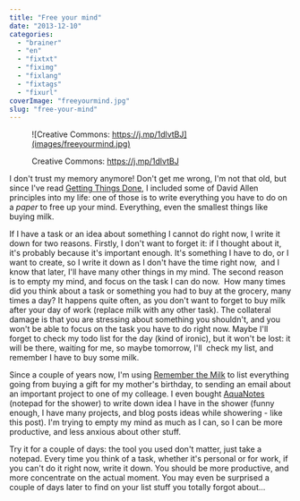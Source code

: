 ```yaml
---
title: "Free your mind"
date: "2013-12-10"
categories: 
  - "brainer"
  - "en"
  - "fixtxt"
  - "fiximg"
  - "fixlang"
  - "fixtags"
  - "fixurl"
coverImage: "freeyourmind.jpg"
slug: "free-your-mind"
---
```


<figure>

![Creative Commons: https://j.mp/1dlvtBJ](images/freeyourmind.jpg)

<figcaption>

Creative Commons: https://j.mp/1dlvtBJ

</figcaption>

</figure>

I don't trust my memory anymore! Don't get me wrong, I'm not that old, but since I've read [Getting Things Done](https://www.goodreads.com/book/show/1633.Getting_Things_Done), I included some of David Allen principles into my life: one of those is to write everything you have to do on a _paper_ to free up your mind. Everything, even the smallest things like buying milk.

If I have a task or an idea about something I cannot do right now, I write it down for two reasons. Firstly, I don't want to forget it: if I thought about it, it's probably because it's important enough. It's something I have to do, or I want to create, so I write it down as I don't have the time right now,  and I know that later, I'll have many other things in my mind. The second reason is to empty my mind, and focus on the task I can do now.  How many times did you think about a task or something you had to buy at the grocery, many times a day? It happens quite often, as you don't want to forget to buy milk after your day of work (replace milk with any other task). The collateral damage is that you are stressing about something you shouldn't, and you won't be able to focus on the task you have to do right now. Maybe I'll forget to check my todo list for the day (kind of ironic), but it won't be lost: it will be there, waiting for me, so maybe tomorrow, I'll  check my list, and remember I have to buy some milk.

Since a couple of years now, I'm using [Remember the Milk](https://www.rememberthemilk.com/) to list everything going from buying a gift for my mother's birthday, to sending an email about an important project to one of my colleage. I even bought [AquaNotes](http://www.myaquanotes.com/) (notepad for the shower) to write down idea I have in the shower (funny enough, I have many projects, and blog posts ideas while showering - like this post). I'm trying to empty my mind as much as I can, so I can be more productive, and less anxious about other stuff.

Try it for a couple of days: the tool you used don't matter, just take a notepad. Every time you think of a task, whether it's personal or for work, if you can't do it right now, write it down. You should be more productive, and more concentrate on the actual moment. You may even be surprised a couple of days later to find on your list stuff you totally forgot about...
